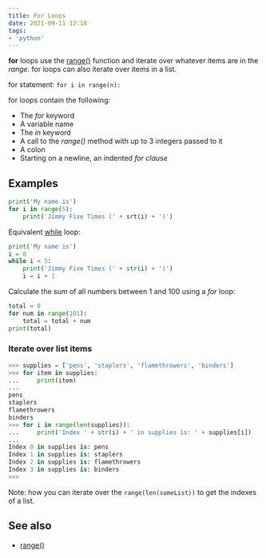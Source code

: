 ```yaml
---
title: For Loops
date: 2021-09-11 12:18
tags:
- 'python'
---
```


**for** loops use the [range()](20210911122111-range-function.md) function and
iterate over whatever items are in the _range_. for loops can also iterate over
items in a list.

for statement: `for i in range(n):`

for loops contain the following:

* The _for_ keyword
* A variable name
* The _in_ keyword
* A call to the _range()_ method with up to 3 integers passed to it
* A colon
* Starting on a newline, an indented _for clause_

## Examples

```python
print('My name is')
for i in range(5):
    print('Jimmy Five Times (' + srt(i) + ')')
```

Equivalent [while](20210911083636-while-loop-statements.md) loop:

```python
print('My name is')
i = 0
while i < 5:
    print('Jimmy Five Times (' + str(i) + ')')
    i = i + 1
```

Calculate the sum of all numbers between 1 and 100 using a _for_ loop:

```python
total = 0
for num in range(101):
    total = total + num
print(total)
```

### Iterate over list items

```python
>>> supplies = ['pens', 'staplers', 'flamethrowers', 'binders']
>>> for item in supplies:
...     print(item)
...
pens
staplers
flamethrowers
binders
>>> for i in range(len(supplies)):
...     print('Index ' + str(i) + ' in supplies is: ' + supplies[i])
...
Index 0 in supplies is: pens
Index 1 in supplies is: staplers
Index 2 in supplies is: flamethrowers
Index 3 in supplies is: binders
>>>
```

Note: how you can iterate over the `range(len(someList))` to get the indexes of
a list.

## See also

* [range()](20210911122111-range-function.md)
